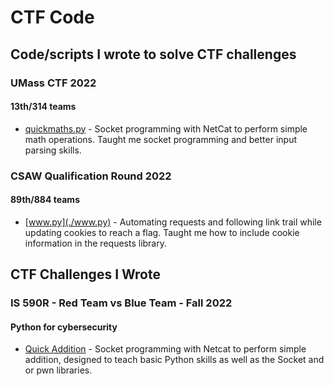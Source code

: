 # CTF Code
## Code/scripts I wrote to solve CTF challenges

### UMass CTF 2022
#### 13th/314 teams
* [quickmaths.py](./quickmaths.py) - Socket programming with NetCat to perform simple math operations. Taught me socket programming and better input parsing skills.

### CSAW Qualification Round 2022
#### 89th/884 teams
* [www.py](./www.py) - Automating requests and following link trail while updating cookies to reach a flag. Taught me how to include cookie information in the requests library.

## CTF Challenges I Wrote

### IS 590R - Red Team vs Blue Team - Fall 2022
#### Python for cybersecurity
* [Quick Addition](./IS590R-python-presentation) - Socket programming with Netcat to perform simple addition, designed to teach basic Python skills as well as the Socket and or pwn libraries.
